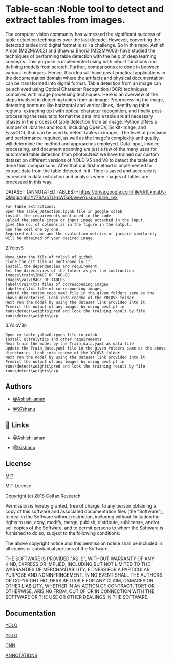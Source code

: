 
# Table-scan :Noble tool to detect and extract tables from images.

The computer vision community has witnessed the significant success of table detection techniques over the last decade. However, converting the detected tables into digital format is still a challenge. So in this repo, Ashish Aman (M22MA002) and Bhawna Bhoria (M22MA003) have studied the techniques of performing table detection with the help of deep learning concepts. This purpose is implemented using both inbuilt functions and defining models from scratch. Further, comparisons are done in between various techniques. Hence, this idea will have great practical applications in the documentation domain where the artifacts and physical documentation can be transformed into digital format.
Table detection from an image can be achieved using Optical Character Recognition (OCR) techniques combined with image processing techniques. Here is an overview of the steps involved in detecting tables from an image:
Preprocessing the image, detecting contours like horizontal and vertical lines, identifying table regions, extracting text with optical character recognition, and finally post-processing the results to format the data into a table are all necessary phases in the process of table detection from an image. Python offers a number of libraries and tools, including OpenCV, Scikit-Image, and EasyOCR, that can be used to detect tables in images. The level of precision and performance required, as well as the image's complexity and quality, will determine the method and approaches employed. Data input, invoice processing, and document scanning are just a few of the many uses for automated table detection from photos.Next we have trained our custom dataset on different versions of YOLO V5 and V8 to detect the table and done their comparisons. After that our first method is implemented to extract data from the table detected in it. Time is saved and accuracy is increased in data extraction and analysis when images of tables are processed in this way.


DATASET (ANNOTATED TABLES):- https://drive.google.com/file/d/1LkmuDy-QMdginpbi1Y77RArhTU-pW5aR/view?usp=share_link

    For Table extractions:
    Open the Table_Detection.ipynb file in google colab
    install the requirements mentioned in the code
    Upload the sample image or input image attached in the input.
    give the no. of columns as in the figure in the output.
    Run the cell one by one.
    Required datframe and the evaluation metrics of jaccard similarity will be obtained of your desired image.


2.Yolov5

    Move into the file of Yolov5 of github.
    Clone the git file as mentioned in it.
    install the dependencies and requirement.
    Set the directories of the folder as per the instruction-images\train\IMAGE OF TABLES
    images\val\IMAGE OF TABLES
    label\train\txt files of corresponding images
    label\val\txt file of corresponding images
    update the custom_coco.yaml file in the given folders same as the above directories .Look into readme of the YOLOV5 folder.
    Next run the model by using the dataset link provided into it.
    Predict the output of any images by using best.pt in runs\detect\weights\pred and look the training result by file runs\detect\weights\exp
3.YoloV8n

    Open cv_table_yolov8.ipynb file in colab
    install ultralytics and other requirements
    Next train the model by the Train_data.yaml as data file 
    update the Train_data.yaml file in the given folders same as the above directories .Look into readme of the YOLOV5 folder.
    Next run the model by using the dataset link provided into it.
    Predict the output of any images by using best.pt in runs\detect\weights\pred and look the training result by file runs\detect\weights\exp




## Authors

- [@Ashish-aman](https://www.github.com/Ashish-aman)

- [@97shanu](https://www.github.com/@97shanu)


## 🔗 Links

- [@Ashish-aman](https://www.github.com/Ashish-aman)

- [@97shanu](https://www.github.com/@97shanu)
## License

[MIT](https://github.com/ColfaxResearch/YOLO-Object-Detection/blob/master/LICENSE)

MIT License

Copyright (c) 2018 Colfax Research

Permission is hereby granted, free of charge, to any person obtaining a copy
of this software and associated documentation files (the "Software"), to deal
in the Software without restriction, including without limitation the rights
to use, copy, modify, merge, publish, distribute, sublicense, and/or sell
copies of the Software, and to permit persons to whom the Software is
furnished to do so, subject to the following conditions:

The above copyright notice and this permission notice shall be included in all
copies or substantial portions of the Software.

THE SOFTWARE IS PROVIDED "AS IS", WITHOUT WARRANTY OF ANY KIND, EXPRESS OR
IMPLIED, INCLUDING BUT NOT LIMITED TO THE WARRANTIES OF MERCHANTABILITY,
FITNESS FOR A PARTICULAR PURPOSE AND NONINFRINGEMENT. IN NO EVENT SHALL THE
AUTHORS OR COPYRIGHT HOLDERS BE LIABLE FOR ANY CLAIM, DAMAGES OR OTHER
LIABILITY, WHETHER IN AN ACTION OF CONTRACT, TORT OR OTHERWISE, ARISING FROM,
OUT OF OR IN CONNECTION WITH THE SOFTWARE OR THE USE OR OTHER DEALINGS IN THE
SOFTWARE.
## Documentation

[YOLO](https://docs.ultralytics.com/)

[YOLO](https://learnopencv.com/ultralytics-yolov8/)

[CNN](https://www.analyticsvidhya.com/blog/2019/10/building-image-classification-models-cnn-pytorch/)

[ANNOTATIONS](https://www.makesense.ai/)
